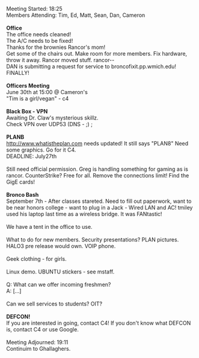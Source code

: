 Meeting Started: 18:25<br />
Members Attending: Tim, Ed, Matt, Sean, Dan, Cameron<br />
<br />
<strong>Office</strong><br />
The office needs cleaned!<br />
The A/C needs to be fixed!<br />
Thanks for the brownies Rancor's mom!<br />
Get some of the chairs out.  Make room for more members.  Fix hardware, throw it away.  Rancor moved stuff.  rancor--<br />
DAN is submitting a request for service to broncofixit.pp.wmich.edu!  FINALLY!<br />
<br />
<strong>Officers Meeting</strong><br />
June 30th at 15:00 @ Cameron's<br />
"Tim is a girl/vegan" - c4<br />
<br />
<strong>Black Box - VPN</strong> <br />
Awaiting Dr. Claw's mysterious skillz.  <br />
Check VPN over UDP53 (DNS - ;) ;<br />
<br />
<strong>PLANB</strong><br />
http://www.whatistheplan.com needs updated! It still says "PLAN8"  Need some graphics.  Go for it C4. <br />
DEADLINE: July27th<br />
<br />
Still need official permission.  Greg is handling something for gaming as is rancor.  CounterStrike? Free for all.  Remove the connections limit! Find the GigE cards!  <br />
<br />
<strong>Bronco Bash</strong><br />
September 7th - After classes stareted.  Need to fill out paperwork, want to be near honors college - want to plug in a Jack - Wired LAN and AC!  tmiley used his laptop last time as a wireless bridge.  It was FANtastic!<br />
<br />
We have a tent in the office to use.  <br />
<br />
What to do for new members.  Security presentations? PLAN pictures.  HALO3 pre release would own.  VOIP phone.  <br />
<br />
Geek clothing - for girls.  <br />
<br />
Linux demo.  UBUNTU stickers - see mstaff.  <br />
<br />
Q: What can we offer incoming freshmen?  <br />
A: [...]<br />
<br />
Can we sell services to students? OIT? <br />
<br />
<strong>DEFCON!</strong> <br />
If you are interested in going, contact C4!  If you don't know what DEFCON is, contact C4 or use Google.  <br />
<br />
Meeting Adjourned: 19:11<br />
Continuim to Ghallaghers.  <br />
